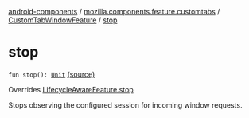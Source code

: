 [android-components](../../index.md) / [mozilla.components.feature.customtabs](../index.md) / [CustomTabWindowFeature](index.md) / [stop](./stop.md)

# stop

`fun stop(): `[`Unit`](https://kotlinlang.org/api/latest/jvm/stdlib/kotlin/-unit/index.html) [(source)](https://github.com/mozilla-mobile/android-components/blob/master/components/feature/customtabs/src/main/java/mozilla/components/feature/customtabs/CustomTabWindowFeature.kt#L97)

Overrides [LifecycleAwareFeature.stop](../../mozilla.components.support.base.feature/-lifecycle-aware-feature/stop.md)

Stops observing the configured session for incoming window requests.

